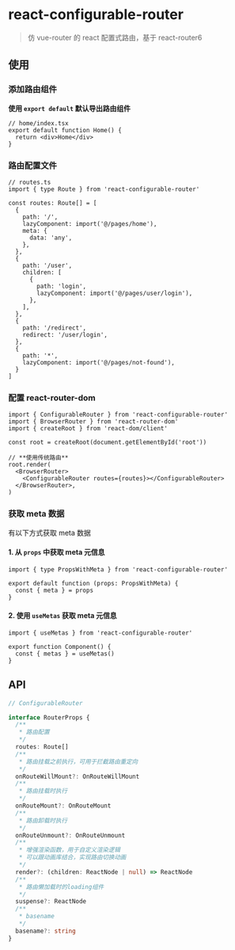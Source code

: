 # react-configurable-router

> 仿 vue-router 的 react 配置式路由，基于 react-router6

## 使用

### 添加路由组件

**使用 `export default` 默认导出路由组件**

```tsx
// home/index.tsx
export default function Home() {
  return <div>Home</div>
}
```

### 路由配置文件

```tsx
// routes.ts
import { type Route } from 'react-configurable-router'

const routes: Route[] = [
  {
    path: '/',
    lazyComponent: import('@/pages/home'),
    meta: {
      data: 'any',
    },
  },
  {
    path: '/user',
    children: [
      {
        path: 'login',
        lazyComponent: import('@/pages/user/login'),
      },
    ],
  },
  {
    path: '/redirect',
    redirect: '/user/login',
  },
  {
    path: '*',
    lazyComponent: import('@/pages/not-found'),
  }
]
```

### 配置 react-router-dom

```tsx
import { ConfigurableRouter } from 'react-configurable-router'
import { BrowserRouter } from 'react-router-dom'
import { createRoot } from 'react-dom/client'

const root = createRoot(document.getElementById('root'))

// **使用传统路由**
root.render(
  <BrowserRouter>
    <ConfigurableRouter routes={routes}></ConfigurableRouter>
  </BrowserRouter>,
)
```

### 获取 meta 数据

有以下方式获取 meta 数据

#### 1. 从 `props` 中获取 meta 元信息

```tsx
import { type PropsWithMeta } from 'react-configurable-router'

export default function (props: PropsWithMeta) {
  const { meta } = props
}
```

#### 2. 使用 `useMetas` 获取 meta 元信息

```tsx
import { useMetas } from 'react-configurable-router'

export function Component() {
  const { metas } = useMetas()
}
```

## API

```ts
// ConfigurableRouter

interface RouterProps {
  /**
   * 路由配置
   */
  routes: Route[]
  /**
   * 路由挂载之前执行，可用于拦截路由重定向
   */
  onRouteWillMount?: OnRouteWillMount
  /**
   * 路由挂载时执行
   */
  onRouteMount?: OnRouteMount
  /**
   * 路由卸载时执行
   */
  onRouteUnmount?: OnRouteUnmount
  /**
   * 增强渲染函数，用于自定义渲染逻辑
   * 可以跟动画库结合，实现路由切换动画
   */
  render?: (children: ReactNode | null) => ReactNode
  /**
   * 路由懒加载时的loading组件
   */
  suspense?: ReactNode
  /**
   * basename
   */
  basename?: string
}
```
